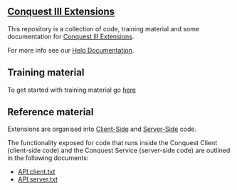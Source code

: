## [Conquest III Extensions](https://www.conquest-solutions.com.au/members/extensions/)

This repository is a collection of code, training material and some documentation for [Conquest III Extensions](https://www.conquest-solutions.com.au/members/extensions/).

For more info see our [Help Documentation](https://www.conquest-solutions.com.au/help/Documents/conquestextensions1.htm).

## Training material

To get started with training material go [here](Training/)

## Reference material

Extensions are organised into [Client-Side](Client/) and [Server-Side](Server/)  code.

The functionality exposed for code that runs inside the Conquest Client (client-side code) and the Conquest Service (server-side code) are outlined in the following documents: 

- [API.client.txt](API.client.txt)
- [API.server.txt](API.client.txt)